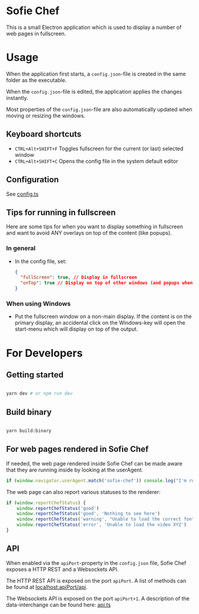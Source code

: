 # Sofie Chef

This is a small Electron application which is used to display a number of web pages in fullscreen.

# Usage

When the application first starts, a `config.json`-file is created in the same folder as the executable.

When the `config.json`-file is edited, the application applies the changes instantly.

Most properties of the `config.json`-file are also automatically updated when moving or resizing the windows.

## Keyboard shortcuts

- `CTRL+Alt+SHIFT+F` Toggles fullscreen for the current (or last) selected window
- `CTRL+Alt+SHIFT+C` Opens the config file in the system default editor

## Configuration

See [config.ts](/blob/main/src/lib/config.ts)

## Tips for running in fullscreen

Here are some tips for when you want to display something in fullscreen and want to avoid
ANY overlays on top of the content (like popups).

### In general

- In the config file, set:
  ```json
  {
  	"fullScreen": true, // Display in fullscreen
  	"onTop": true // Display on top of other windows (and popups when in fullscreen mode)
  }
  ```

### When using Windows

- Put the fullscreen window on a non-main display.
  If the content is on the primary display, an accidental click on the Windows-key will open the start-menu which will display on top of the output.

# For Developers

## Getting started

```bash

yarn dev # or npm run dev

```

## Build binary

```bash

yarn build:binary

```

## For web pages rendered in Sofie Chef

If needed, the web page rendered inside Sofie Chef can be made aware that they are running inside by looking at the userAgent.

```javascript
if (window.navigator.userAgent.match('sofie-chef')) console.log("I'm running inside Sofie Chef!")
```

The web page can also report various statuses to the renderer:

```javascript
if (window.reportChefStatus) {
	window.reportChefStatus('good')
	window.reportChefStatus('good', 'Nothing to see here')
	window.reportChefStatus('warning', "Unable to load the correct font, but I'll manage...")
	window.reportChefStatus('error', 'Unable to load the video XYZ')
}
```

## API

When enabled via the `apiPort`-property in the `config.json` file, Sofie Chef exposes a HTTP REST and a Websockets API.

The HTTP REST API is exposed on the port `apiPort`. A list of methods can be found at [localhost:apiPort/api](http://localhost:5270/api).

The Websockets API is exposed on the port `apiPort+1`. A description of the data-interchange can be found here: [api.ts](/blob/main/src/lib/api.ts)
